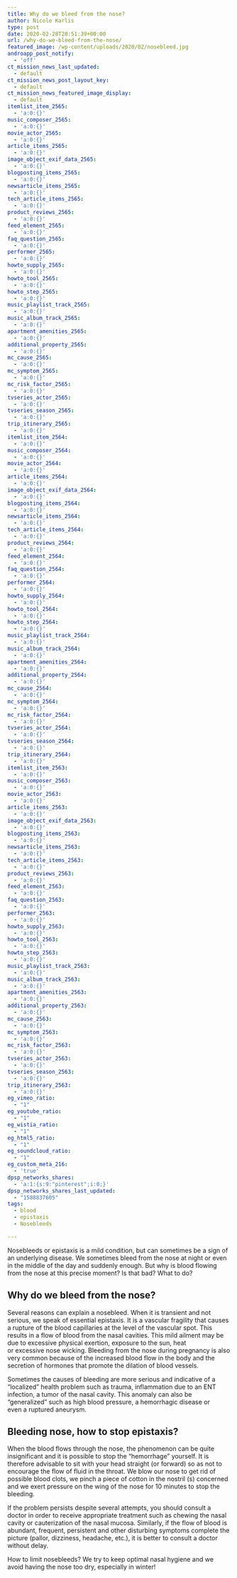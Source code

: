 ```yaml
---
title: Why do we bleed from the nose?
author: Nicole Karlis
type: post
date: 2020-02-28T20:51:39+00:00
url: /why-do-we-bleed-from-the-nose/
featured_image: /wp-content/uploads/2020/02/nosebleed.jpg
androapp_post_notify:
  - 'off'
ct_mission_news_last_updated:
  - default
ct_mission_news_post_layout_key:
  - default
ct_mission_news_featured_image_display:
  - default
itemlist_item_2565:
  - 'a:0:{}'
music_composer_2565:
  - 'a:0:{}'
movie_actor_2565:
  - 'a:0:{}'
article_items_2565:
  - 'a:0:{}'
image_object_exif_data_2565:
  - 'a:0:{}'
blogposting_items_2565:
  - 'a:0:{}'
newsarticle_items_2565:
  - 'a:0:{}'
tech_article_items_2565:
  - 'a:0:{}'
product_reviews_2565:
  - 'a:0:{}'
feed_element_2565:
  - 'a:0:{}'
faq_question_2565:
  - 'a:0:{}'
performer_2565:
  - 'a:0:{}'
howto_supply_2565:
  - 'a:0:{}'
howto_tool_2565:
  - 'a:0:{}'
howto_step_2565:
  - 'a:0:{}'
music_playlist_track_2565:
  - 'a:0:{}'
music_album_track_2565:
  - 'a:0:{}'
apartment_amenities_2565:
  - 'a:0:{}'
additional_property_2565:
  - 'a:0:{}'
mc_cause_2565:
  - 'a:0:{}'
mc_symptom_2565:
  - 'a:0:{}'
mc_risk_factor_2565:
  - 'a:0:{}'
tvseries_actor_2565:
  - 'a:0:{}'
tvseries_season_2565:
  - 'a:0:{}'
trip_itinerary_2565:
  - 'a:0:{}'
itemlist_item_2564:
  - 'a:0:{}'
music_composer_2564:
  - 'a:0:{}'
movie_actor_2564:
  - 'a:0:{}'
article_items_2564:
  - 'a:0:{}'
image_object_exif_data_2564:
  - 'a:0:{}'
blogposting_items_2564:
  - 'a:0:{}'
newsarticle_items_2564:
  - 'a:0:{}'
tech_article_items_2564:
  - 'a:0:{}'
product_reviews_2564:
  - 'a:0:{}'
feed_element_2564:
  - 'a:0:{}'
faq_question_2564:
  - 'a:0:{}'
performer_2564:
  - 'a:0:{}'
howto_supply_2564:
  - 'a:0:{}'
howto_tool_2564:
  - 'a:0:{}'
howto_step_2564:
  - 'a:0:{}'
music_playlist_track_2564:
  - 'a:0:{}'
music_album_track_2564:
  - 'a:0:{}'
apartment_amenities_2564:
  - 'a:0:{}'
additional_property_2564:
  - 'a:0:{}'
mc_cause_2564:
  - 'a:0:{}'
mc_symptom_2564:
  - 'a:0:{}'
mc_risk_factor_2564:
  - 'a:0:{}'
tvseries_actor_2564:
  - 'a:0:{}'
tvseries_season_2564:
  - 'a:0:{}'
trip_itinerary_2564:
  - 'a:0:{}'
itemlist_item_2563:
  - 'a:0:{}'
music_composer_2563:
  - 'a:0:{}'
movie_actor_2563:
  - 'a:0:{}'
article_items_2563:
  - 'a:0:{}'
image_object_exif_data_2563:
  - 'a:0:{}'
blogposting_items_2563:
  - 'a:0:{}'
newsarticle_items_2563:
  - 'a:0:{}'
tech_article_items_2563:
  - 'a:0:{}'
product_reviews_2563:
  - 'a:0:{}'
feed_element_2563:
  - 'a:0:{}'
faq_question_2563:
  - 'a:0:{}'
performer_2563:
  - 'a:0:{}'
howto_supply_2563:
  - 'a:0:{}'
howto_tool_2563:
  - 'a:0:{}'
howto_step_2563:
  - 'a:0:{}'
music_playlist_track_2563:
  - 'a:0:{}'
music_album_track_2563:
  - 'a:0:{}'
apartment_amenities_2563:
  - 'a:0:{}'
additional_property_2563:
  - 'a:0:{}'
mc_cause_2563:
  - 'a:0:{}'
mc_symptom_2563:
  - 'a:0:{}'
mc_risk_factor_2563:
  - 'a:0:{}'
tvseries_actor_2563:
  - 'a:0:{}'
tvseries_season_2563:
  - 'a:0:{}'
trip_itinerary_2563:
  - 'a:0:{}'
eg_vimeo_ratio:
  - "1"
eg_youtube_ratio:
  - "1"
eg_wistia_ratio:
  - "1"
eg_html5_ratio:
  - "1"
eg_soundcloud_ratio:
  - "1"
eg_custom_meta_216:
  - 'true'
dpsp_networks_shares:
  - 'a:1:{s:9:"pinterest";i:0;}'
dpsp_networks_shares_last_updated:
  - "1588837605"
tags:
  - blood
  - epistaxis
  - Nosebleeds

---
```

<span>Nosebleeds or epistaxis is a mild condition, but can sometimes be a sign of an underlying disease. We sometimes bleed from the nose at night or even in the middle of the day and suddenly enough. But why is blood flowing from the nose at this precise moment? Is that bad? What to do?</span>

<div id="Pave-Haut_5e5979c30d5f1" class="ads-core-placer" data-ads-core="{&quot;device&quot;:&quot;mobile&quot;,&quot;type&quot;:&quot;Pave-Haut&quot;}">
</div>

## <span>Why do we bleed from the nose?</span>

<span>Several reasons can explain a nosebleed. When it is transient and not serious, we speak of essential epistaxis. It is a vascular fragility that causes a rupture of the blood capillaries at the level of the vascular spot. This results in a flow of </span><span>blood</span><span> from the nasal cavities. This mild ailment may be due to excessive physical exertion, exposure to the sun, heat or excessive </span><span>nose wicking</span><span>. Bleeding from the nose during pregnancy is also very common because of the increased blood flow in the body and the secretion of hormones that promote the dilation of blood vessels.</span>

<span>Sometimes the causes of bleeding are more serious and indicative of a “localized” health problem such as trauma, inflammation due to an ENT infection, a tumor of the nasal cavity. This anomaly can also be “generalized” such as high blood pressure, a hemorrhagic disease or even </span><span>a ruptured aneurysm</span><span>.</span>

## <span>Bleeding nose, how to stop epistaxis?</span>

<span>When the blood flows through the nose, the phenomenon can be quite insignificant and it is possible to stop the “hemorrhage” yourself. It is therefore advisable to sit with your head straight (or forward) so as not to encourage the flow of fluid in the throat. We blow our nose to get rid of possible blood clots, we pinch a piece of cotton in the nostril (s) concerned and we exert pressure on the wing of the nose for 10 minutes to stop the bleeding.</span>

<span>If the problem persists despite several attempts, you should consult a doctor in order to receive appropriate treatment such as chewing the nasal cavity or cauterization of the nasal mucosa. Similarly, if the flow of blood is abundant, frequent, persistent and other disturbing symptoms complete the picture (pallor, dizziness, headache, etc.), it is better to consult a doctor without delay.</span>

<span>How to limit nosebleeds? We try to keep optimal nasal hygiene and we avoid having the nose too dry, especially in </span><span>winter</span><span>!</span>